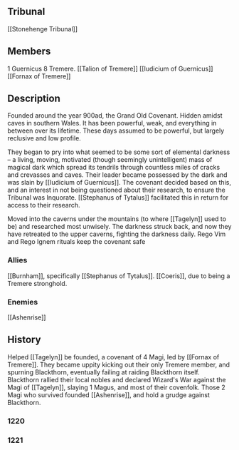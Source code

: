 ## Tribunal
[[Stonehenge Tribunal]]

## Members
1 Guernicus 8 Tremere.
[[Talion of Tremere]]
[[Iudicium of Guernicus]]
[[Fornax of Tremere]]

## Description
Founded around the year 900ad, the Grand Old Covenant. Hidden amidst caves in southern Wales. It has been powerful, weak, and everything in between over its lifetime. These days assumed to be powerful, but largely reclusive and low profile.

They began to pry into what seemed to be some sort of elemental darkness – a living, moving, motivated (though seemingly unintelligent) mass of magical dark which spread its tendrils through countless miles of cracks and crevasses and caves.
Their leader became possessed by the dark and was slain by [[Iudicium of Guernicus]]. The covenant decided based on this, and an interest in not being questioned about their research, to ensure the Tribunal was Inquorate. [[Stephanus of Tytalus]] facilitated this in return for access to their research.

Moved into the caverns under the mountains (to where [[Tagelyn]] used to be) and researched most unwisely. The darkness struck back, and now they have retreated to the upper caverns, fighting the darkness daily. Rego Vim and Rego Ignem rituals keep the covenant safe
### Allies
[[Burnham]], specifically [[Stephanus of Tytalus]].
[[Coeris]], due to being a Tremere stronghold.

### Enemies
[[Ashenrise]]

## History
Helped [[Tagelyn]] be founded, a covenant of 4 Magi, led by [[Fornax of Tremere]]. They became uppity kicking out their only Tremere member, and spurning Blackthorn, eventually failing at raiding Blackthorn itself. Blackthorn rallied their local nobles and declared Wizard's War against the Magi of [[Tagelyn]], slaying 1 Magus, and most of their covenfolk. Those 2 Magi who survived founded [[Ashenrise]], and hold a grudge against Blackthorn.
### 1220

### 1221
